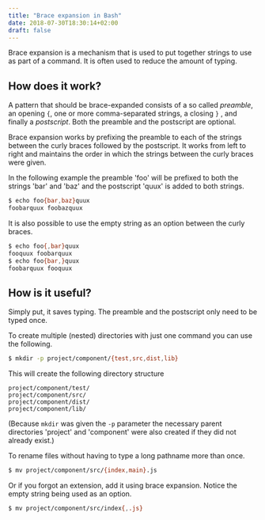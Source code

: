 ```yaml
---
title: "Brace expansion in Bash"
date: 2018-07-30T18:30:14+02:00
draft: false
---
```


Brace expansion is a mechanism that is used to put together strings to use as
part of a command. It is often used to reduce the amount of typing.

## How does it work?
A pattern that should be brace-expanded consists of a so called *preamble*, an
opening `{`, one or more comma-separated strings, a closing `}` , and finally a
*postscript*. Both the preamble and the postscript are optional.

Brace expansion works by prefixing the preamble to each of the strings between
the curly braces followed by the postscript. It  works from left to right and
maintains the order in which the strings between the curly braces were given.

In the following example the preamble 'foo' will be prefixed to both the
strings 'bar' and 'baz' and the postscript 'quux' is added to both strings.

```bash
$ echo foo{bar,baz}quux
foobarquux foobazquux
```

It is also possible to use the empty string as an option between the curly
braces.

```bash
$ echo foo{,bar}quux
fooquux foobarquux
$ echo foo{bar,}quux
foobarquux fooquux
```

## How is it useful?

Simply put, it saves typing. The preamble and the postscript only need to be
typed once.

To create multiple (nested) directories with just one command you can use the
following.

```bash
$ mkdir -p project/component/{test,src,dist,lib}
```

This will create the following directory structure

```text
project/component/test/
project/component/src/
project/component/dist/
project/component/lib/
```

(Because `mkdir` was given the `-p` parameter the necessary parent directories
'project' and 'component' were also created if they did not already exist.)

To rename files without having to type a long pathname more than once.

```bash
$ mv project/component/src/{index,main}.js
```

Or if you forgot an extension, add it using brace expansion. Notice the empty
string being used as an option.

```bash
$ mv project/component/src/index{,.js}
```



